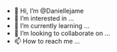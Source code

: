 - 👋 Hi, I’m @Daniellejame
- 👀 I’m interested in ...
- 🌱 I’m currently learning ...
- 💞️ I’m looking to collaborate on ...
- 📫 How to reach me ...

<!---
Daniellejame/Daniellejame is a ✨ special ✨ repository because its `README.md` (this file) appears on your GitHub profile.
You can click the Preview link to take a look at your changes.
--->
